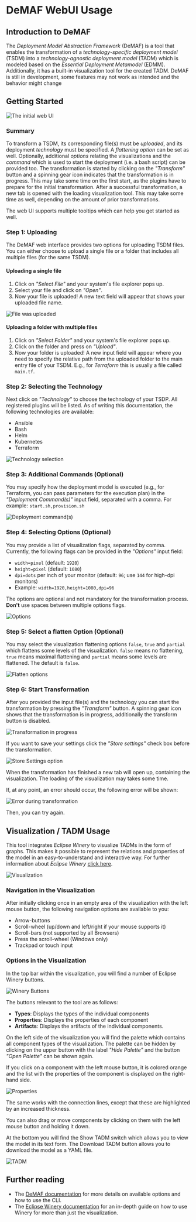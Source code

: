 # DeMAF WebUI Usage

## Introduction to DeMAF

The *Deployment Model Abstraction Framework* (DeMAF) is a tool that enables the transformation of a *technology-specific deployment model* (TSDM) into a *technology-agnostic deployment model* (TADM) which is modeled based on the *Essential Deployment Metamodel* (EDMM).
Additionally, it has a built-in visualization tool for the created TADM.
DeMAF is still in development, some features may not work as intended and the behavior might change

## Getting Started

![The initial web UI](figures/initial_ui.png)

### Summary

To transform a TSDM, its corresponding file(s) must be *uploaded*, and its deployment *technology* must be specified.
A *flattening option* can be set as well.
Optionally, additional *options* relating the visualizations and the *command* which is used to start the deployment (i.e. a bash script) can be provided too.
The transformation is started by clicking on the *"Transform"* button and a spinning gear icon indicates that the transformation is in progress.
This may take some time on the first start, as the plugins have to prepare for the initial transformation.
After a successful transformation, a new tab is opened with the loading visualization tool.
This may take some time as well, depending on the amount of prior transformations.

The web UI supports multiple tooltips which can help you get started as well.

### Step 1: Uploading

The DeMAF web interface provides two options for uploading TSDM files.
You can either choose to upload a single file or a folder that includes all multiple files (for the same TSDM).

#### Uploading a single file

1. Click on *"Select File"* and your system's file explorer pops up.
2. Select your file and click on *"Open"*.
3. Now your file is uploaded!
   A new text field will appear that shows your uploaded file name.

![File was uploaded](figures/file_select.png)

#### Uploading a folder with multiple files

1. Click on *"Select Folder"* and your system's file explorer pops up.
2. Click on the folder and press on *"Upload"*.
3. Now your folder is uploaded!
   A new input field will appear where you need to specify the relative path from the uploaded folder to the main entry file of your TSDM.
   E.g., for *Terraform* this is usually a file called `main.tf`.

### Step 2: Selecting the Technology

Next click on *"Technology"* to choose the technology of your TSDP.
All registered plugins will be listed.
As of writing this documentation, the following technologies are available:

- Ansible
- Bash
- Helm
- Kubernetes
- Terraform

![Technology selection](figures/technology.png)

### Step 3: Additional Commands (Optional)

You may specify how the deployment model is executed (e.g., for Terraform, you can pass parameters for the execution plan) in the *"Deployment Command(s)"* input field, separated with a comma.
For example: `start.sh,provision.sh`

![Deployment command(s)](figures/deploy_commands.png)

### Step 4: Selecting Options (Optional)

You may provide a list of visualization flags, separated by comma.
Currently, the following flags can be provided in the *"Options"* input field:

- `width=pixel` (default: `1920`)
- `height=pixel` (default: `1080`)
- `dpi=dots` per inch of your monitor (default: `96`; use `144` for high-dpi monitors)
- Example: `width=1920,height=1080,dpi=96`

The options are optional and not mandatory for the transformation process.
**Don't** use spaces between multiple options flags.

![Options](figures/options.png)

### Step 5: Select a flatten Option (Optional)

You may select the visualization flattening options `false`, `true` and `partial` which flattens some levels of the visualization.
`false` means no flattening, `true` means maximal flattening and `partial` means some levels are flattened.
The default is `false`.

![Flatten options](figures/flatten.png)

### Step 6: Start Transformation

After you provided the input file(s) and the technology you can start the transformation by pressing the *"Transform"* button.
A spinning gear icon shows that the transformation is in progress, additionally the transform button is disabled.

![Transformation in progress](figures/progress.png)

If you want to save your settings click the *"Store settings"* check box before the transformation.

![Store Settings option](figures/store_settings.png)

When the transformation has finished a new tab will open up, containing the visualization.
The loading of the visualization may takes some time.

If, at any point, an error should occur, the following error will be shown:

![Error during transformation](figures/error.png)

Then, you can try again.

## Visualization / TADM Usage

This tool integrates *Eclipse Winery* to visualize TADMs in the form of graphs.
This makes it possible to represent the relations and properties of the model in an easy-to-understand and interactive way.
For further information about *Eclipse Winery* [click here](https://winery.readthedocs.io/en/latest/).

![Visualization](figures/view_tab.png)

### Navigation in the Visualization

After initially clicking once in an empty area of the visualization with the left mouse button, the following navigation options are available to you:

- Arrow-buttons
- Scroll-wheel (up/down and left/right if your mouse supports it)
- Scroll-bars (not supported by all Browsers)
- Press the scroll-wheel (Windows only)
- Trackpad or touch input

### Options in the Visualization

In the top bar within the visualization, you will find a number of Eclipse Winery buttons.

![Winery Buttons](figures/winery_buttons.png)

The buttons relevant to the tool are as follows:

- **Types**: Displays the types of the individual components
- **Properties**: Displays the properties of each component
- **Artifacts**: Displays the artifacts of the individual components.

On the left side of the visualization you will find the palette which contains all component types of the visualization.
The palette can be hidden by clicking on the upper button with the label *"Hide Palette"* and the button *"Open Palette"* can be shown again.

If you click on a component with the left mouse button, it is colored orange and the list with the properties of the component is displayed on the right-hand side.

![Properties](figures/properties.png)

The same works with the connection lines, except that these are highlighted by an increased thickness.

You can also drag or move components by clicking on them with the left mouse button and holding it down.

At the bottom you will find the Show TADM switch which allows you to view the model in its text form.
The Download TADM button allows you to download the model as a YAML file.

![TADM](figures/tadm.png)

## Further reading

- The [DeMAF documentation](https://github.com/UST-DeMAF/DeMAF-Documentation) for more details on available options and how to use the CLI.
- The [Eclipse Winery documentation](https://winery.readthedocs.io/en/latest/) for an in-depth guide on how to use Winery for more than just the visualization.
